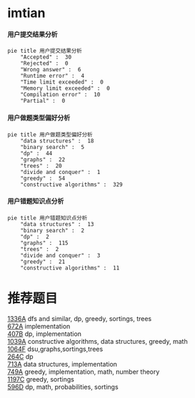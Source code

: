 # imtian

<!-- tabs:start -->



#### **用户提交结果分析**

```mermaid
pie title 用户提交结果分析
    "Accepted" :  30
    "Rejected" :  0
    "Wrong answer" :  6
    "Runtime error" :  4
    "Time limit exceeded" :  0
    "Memory limit exceeded" :  0
    "Compilation error" :  10
    "Partial" :  0
```

#### **用户做题类型偏好分析**

```mermaid
pie title 用户做题类型偏好分析
    "data structures" :  18
    "binary search" :  5
    "dp" :  44
    "graphs" :  22
    "trees" :  20
    "divide and conquer" :  1
    "greedy" :  54
    "constructive algorithms" :  329
```
#### **用户错题知识点分析**

```mermaid
pie title 用户错题知识点分析
    "data structures" :  13
    "binary search" :  2
    "dp" :  2
    "graphs" :  115
    "trees" :  2
    "divide and conquer" :  3
    "greedy" :  21
    "constructive algorithms" :  11
```



<!-- tabs:end -->
# 推荐题目
[1336A](https://codeforces.com/contest/1336/problem/A)		dfs and similar,
                        dp,
                        greedy,
                        sortings,
                        trees		  
[672A](https://codeforces.com/contest/672/problem/A)		implementation		  
[407B](https://codeforces.com/contest/407/problem/B)		dp,
                        implementation		  
[1039A](https://codeforces.com/contest/1039/problem/A)		constructive algorithms,
                        data structures,
                        greedy,
                        math		  
[1064F](https://codeforces.com/contest/1064/problem/F)		dsu,graphs,sortings,trees		  
[264C](https://codeforces.com/contest/264/problem/C)		dp		  
[713A](https://codeforces.com/contest/713/problem/A)		data structures,
                        implementation		  
[749A](https://codeforces.com/contest/749/problem/A)		greedy,
                        implementation,
                        math,
                        number theory		  
[1197C](https://codeforces.com/contest/1197/problem/C)		greedy,
                        sortings		  
[596D](https://codeforces.com/contest/596/problem/D)		dp,
                        math,
                        probabilities,
                        sortings		  
